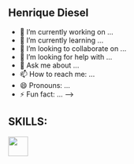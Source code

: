 ## Henrique Diesel


- 🔭 I’m currently working on ...
- 🌱 I’m currently learning ...
- 👯 I’m looking to collaborate on ...
- 🤔 I’m looking for help with ...
- 💬 Ask me about ...
- 📫 How to reach me: ...
- 😄 Pronouns: ...
- ⚡ Fun fact: ...
-->
## SKILLS:
<div>
  <img height ="40cm" src="https://img.shields.io/badge/Python-696969?style=for-the-badge&logo=python&logoColor=black"/>
 </div>
